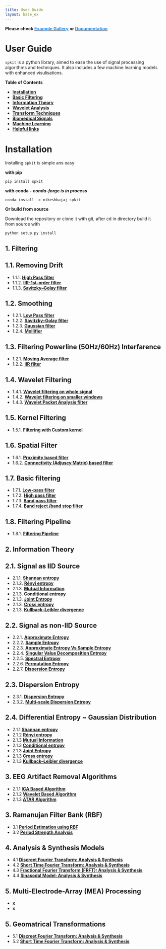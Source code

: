 ```yaml
---
title: User Guide
layout: base_ex
---
```


<div id="index-grid-full" class="section group">
  <div class="index-paragraph docutils container"><p> <strong> Please check <a href="https://spkit.github.io/guide" target="_blank"><font color="DodgerBlue">Example Gallery</font></a> or <a href="https://spkit.readthedocs.io/en/latest/" target="_blank"><font color="DodgerBlue">Documentation</font></a></strong></p></div>
</div>


# User Guide

`spkit` is a python library, aimed to ease the use of signal processing algorithms and techniques. It also includes a few machine learning models with enhanced visulisations.


**Table of Contents**
* **[Installation](#1-install)**
* **[Basic Filtering](#2-filtering)**
* **[Information Theory](#3-informtion-theory)**
* **[Wavelet Analysis](#4-wavelet-analysis)**
* **[Transform Techniques](#5-transform-techniques)**
* **[Biomedical Signals](#6-biomedical)**
* **[Machine Learning](#7-machine-learning)**
* **[Helpful links](#8-links)**



<h1 id="1-install">Installation</h1>

Installing `spkit` is simple ans easy

**with pip**

```console
pip install spkit
```

**with conda -** ***conda-forge is in process***

```console
conda install -c nikeshbajaj spkit
```


**Or build from source**

Download the repository or clone it with git, after cd in directory build it from source with 

```console
python setup.py install
```


1\. Filtering
------------

<h2 class="no-bg" id="1-1-removing-drift">1.1. Removing Drift</h2>

* 1.1.1.  **[High Pass filter](#1-install)**
* 1.1.2.  **[IIR-1st-order filter](#2-filtering)**
* 1.1.3.  **[Savitzky–Golay filter](#3-informtion-theory)**

<h2 class="no-bg" id="1-2-smoothing">1.2. Smoothing</h2>

* 1.2.1.  **[Low Pass filter](#4-wavelet-analysis)**
* 1.2.2.  **[Savitzky–Golay filter](#5-transform-techniques)**
* 1.2.3.  **[Gaussian filter](#6-biomedical)**
* 1.2.4.  **[Mollifier](#7-machine-learning)**

<h2 class="no-bg" id="1-2-smoothing">1.3. Filtering Powerline (50Hz/60Hz) Interfarence</h2>

* 1.2.1.  **[Moving Average filter](#4-wavelet-analysis)**
* 1.2.2.  **[IIR filter](#5-transform-techniques)**


<h2 class="no-bg" id="1-install">1.4. Wavelet Filtering</h2>

* 1.4.1.  **[Wavelet filtering on whole signal](#5-transform-techniques)**
* 1.4.2.  **[Wavelet filtering on smaller windows](#6-biomedical)**
* 1.4.3.  **[Wavelet Packet Analysis filter](#7-machine-learning)**


<h2 class="no-bg" id="1-install">1.5. Kernel Filtering</h2>

* 1.5.1.  **[Filtering with Custom kernel](#5-transform-techniques)**

<h2 class="no-bg" id="1-install">1.6. Spatial Filter</h2>

* 1.6.1.  **[Proximity based filter](#5-transform-techniques)**
* 1.6.2.  **[Connectivity (Adjuscy Matrix) based filter](#5-transform-techniques)**


<h2 class="no-bg" id="1-install">1.7. Basic filtering</h2>

* 1.7.1.  **[Low-pass filter](#4-wavelet-analysis)**
* 1.7.2.  **[High pass filter](#4-wavelet-analysis)**
* 1.7.3.  **[Band pass filter](#4-wavelet-analysis)**
* 1.7.4.  **[Band reject /band stop filter](#4-wavelet-analysis)**

<h2 class="no-bg" id="1-install">1.8. Filtering Pipeline</h2>

* 1.8.1.  **[Filtering Pipeline](#4-wavelet-analysis)**


<!-- # Information Theory -->

<h2 id="2-infomation">2. Information Theory</h2>

<!-- 
2\. Information Theory 
--------------------- -->

<h2 class="no-bg" id="1-1-removing-drift">2.1. Signal as IID Source</h2>

* 2.1.1.  **[Shannan entropy](#1-install)**
* 2.1.2.  **[Rényi entropy](#2-filtering)**
* 2.1.3.  **[Mutual Information](#3-informtion-theory)**
* 2.1.3.  **[Conditional entropy](#3-informtion-theory)**
* 2.1.3.  **[Joint Entropy](#3-informtion-theory)**
* 2.1.3.  **[Cross entropy](#3-informtion-theory)**
* 2.1.3.  **[Kullback–Leibler divergence](#3-informtion-theory)**

<h2 class="no-bg" id="1-1-removing-drift">2.2. Signal as non-IID Source</h2>

* 2.2.1.  **[Approximate Entropy](#1-install)**
* 2.2.2.  **[Sample Entropy](#2-filtering)**
* 2.2.3.  **[Approximate Entropy Vs Sample Entropy](#3-informtion-theory)**
* 2.2.4.  **[Singular Value Decomposition Entropy](#3-informtion-theory)**
* 2.2.5.  **[Spectral Entropy](#3-informtion-theory)**
* 2.2.6.  **[Permutation Entropy](#3-informtion-theory)**
* 2.2.7.  **[Dispersion Entropy](#3-informtion-theory)**

<h2 class="no-bg" id="1-1-removing-drift">2.3. Dispersion Entropy</h2>

* 2.3.1.  **[Dispersion Entropy](#1-install)**
* 2.3.2.  **[Multi-scale Dispersion Entropy](#1-install)**


<h2 class="no-bg" id="1-1-removing-drift">2.4. Differential Entropy ~ Gaussian Distribution</h2>

* 2.1.1  **[Shannan entropy](#1-install)**
* 2.1.2  **[Rényi entropy](#2-filtering)**
* 2.1.3  **[Mutual Information](#3-informtion-theory)**
* 2.1.3  **[Conditional entropy](#3-informtion-theory)**
* 2.1.3  **[Joint Entropy](#3-informtion-theory)**
* 2.1.3  **[Cross entropy](#3-informtion-theory)**
* 2.1.3  **[Kullback–Leibler divergence](#3-informtion-theory)**



<h2 id="3-RBF">3. EEG Artifact Removal Algorithms</h2>

* 2.1.1  **[ICA Based Algorithm](#2-filtering)**
* 2.1.2  **[Wavelet Based Algorithm](#2-filtering)**
* 2.1.3  **[ATAR Algorithm](#1-install)**


<h2 id="3-RBF">3. Ramanujan Filter Bank (RBF)</h2>

* 3.1  **[Period Estimation using RBF](#1-install)**
* 3.2  **[Period Strength Analysis](#2-filtering)**

<h2 id="4-ANS">4. Analysis & Synthesis Models</h2>

* 4.1  **[Discreet Fourier Transform: Analysis & Synthesis](#1-install)**
* 4.2  **[Short Time Fourier Transform: Analysis & Synthesis](#2-filtering)**
* 4.3  **[Fractional Fourier Transform (FRFT): Analysis & Synthesis](#3-informtion-theory)**
* 4.4  **[Sinasodal Model: Analysis & Synthesis](#3-informtion-theory)**


<h2 id="3-infomation">5. Multi-Electrode-Array (MEA) Processing</h2>

* **x**
* **x**

<h2 id="3-infomation">5. Geomatrical Transformations</h2>

* 5.1  **[Discreet Fourier Transform: Analysis & Synthesis](#1-install)**
* 5.2  **[Short Time Fourier Transform: Analysis & Synthesis](#2-filtering)**















